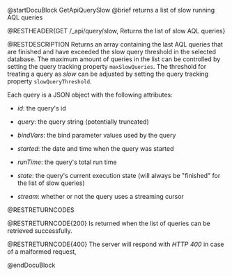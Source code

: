 
@startDocuBlock GetApiQuerySlow
@brief returns a list of slow running AQL queries

@RESTHEADER{GET /_api/query/slow, Returns the list of slow AQL queries}

@RESTDESCRIPTION
Returns an array containing the last AQL queries that are finished and
have exceeded the slow query threshold in the selected database.
The maximum amount of queries in the list can be controlled by setting
the query tracking property `maxSlowQueries`. The threshold for treating
a query as *slow* can be adjusted by setting the query tracking property
`slowQueryThreshold`.

Each query is a JSON object with the following attributes:

- *id*: the query's id

- *query*: the query string (potentially truncated)

- *bindVars*: the bind parameter values used by the query

- *started*: the date and time when the query was started

- *runTime*: the query's total run time 

- *state*: the query's current execution state (will always be "finished"
  for the list of slow queries)

- *stream*: whether or not the query uses a streaming cursor

@RESTRETURNCODES

@RESTRETURNCODE{200}
Is returned when the list of queries can be retrieved successfully.

@RESTRETURNCODE{400}
The server will respond with *HTTP 400* in case of a malformed request,

@endDocuBlock

